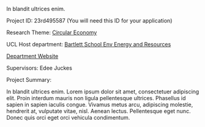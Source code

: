 In blandit ultrices enim.

Project ID: 23rd495587
(You will need this ID for your application)

Research Theme: [Circular Economy](../themes/circular-economy)

UCL Host department: [Bartlett School Env Energy and Resources](../departments/bartlett-school-env-energy-and-resources)

[Department Website](https://www.example.com/dept1)

Supervisors: Edee Juckes

Project Summary:

In blandit ultrices enim. Lorem ipsum dolor sit amet, consectetuer adipiscing elit. Proin interdum mauris non ligula pellentesque ultrices. Phasellus id sapien in sapien iaculis congue. Vivamus metus arcu, adipiscing molestie, hendrerit at, vulputate vitae, nisl. Aenean lectus. Pellentesque eget nunc. Donec quis orci eget orci vehicula condimentum.